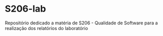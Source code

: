 # S206-lab
Repositório dedicado a matéria de S206 - Qualidade de Software para a realização dos relatórios do laboratório

